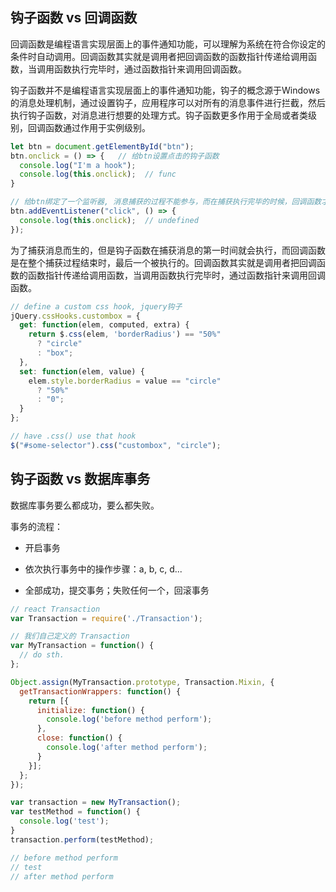 ## 钩子函数 vs 回调函数

  回调函数是编程语言实现层面上的事件通知功能，可以理解为系统在符合你设定的条件时自动调用。回调函数其实就是调用者把回调函数的函数指针传递给调用函数，当调用函数执行完毕时，通过函数指针来调用回调函数。
  
  钩子函数并不是编程语言实现层面上的事件通知功能，钩子的概念源于Windows的消息处理机制，通过设置钩子，应用程序可以对所有的消息事件进行拦截，然后执行钩子函数，对消息进行想要的处理方式。钩子函数更多作用于全局或者类级别，回调函数通过作用于实例级别。

  ```js
  let btn = document.getElementById("btn");
  btn.onclick = () => {   // 给btn设置点击的钩子函数
    console.log("I'm a hook");
    console.log(this.onclick);  // func
  }

  // 给btn绑定了一个监听器, 消息捕获的过程不能参与，而在捕获执行完毕的时候，回调函数才会执行
  btn.addEventListener("click", () => {  
    console.log(this.onclick);  // undefined
  });
  ```

  为了捕获消息而生的，但是钩子函数在捕获消息的第一时间就会执行，而回调函数是在整个捕获过程结束时，最后一个被执行的。回调函数其实就是调用者把回调函数的函数指针传递给调用函数，当调用函数执行完毕时，通过函数指针来调用回调函数。

  ```js
  // define a custom css hook, jquery钩子
  jQuery.cssHooks.custombox = {
    get: function(elem, computed, extra) {
      return $.css(elem, 'borderRadius') == "50%"
        ? "circle"
        : "box";
    },
    set: function(elem, value) {
      elem.style.borderRadius = value == "circle"
        ? "50%"
        : "0";
    }
  };

  // have .css() use that hook
  $("#some-selector").css("custombox", "circle");
  ```

## 钩子函数 vs 数据库事务

数据库事务要么都成功，要么都失败。

事务的流程：

- 开启事务

- 依次执行事务中的操作步骤：a, b, c, d...

- 全部成功，提交事务；失败任何一个，回滚事务

```js
// react Transaction
var Transaction = require('./Transaction');

// 我们自己定义的 Transaction
var MyTransaction = function() {
  // do sth.
};

Object.assign(MyTransaction.prototype, Transaction.Mixin, {
  getTransactionWrappers: function() {
    return [{
      initialize: function() {
        console.log('before method perform');
      },
      close: function() {
        console.log('after method perform');
      }
    }];
  };
});

var transaction = new MyTransaction();
var testMethod = function() {
  console.log('test');
}
transaction.perform(testMethod);

// before method perform
// test
// after method perform
```